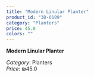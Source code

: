 ```yaml
---
title: "Modern Linular Planter"
product_id: "3D-0189"
category: "Planters"
price: 45.0
colors: ""
---
```


**Modern Linular Planter**

*Category*: Planters  
*Price*: ₪45.0


